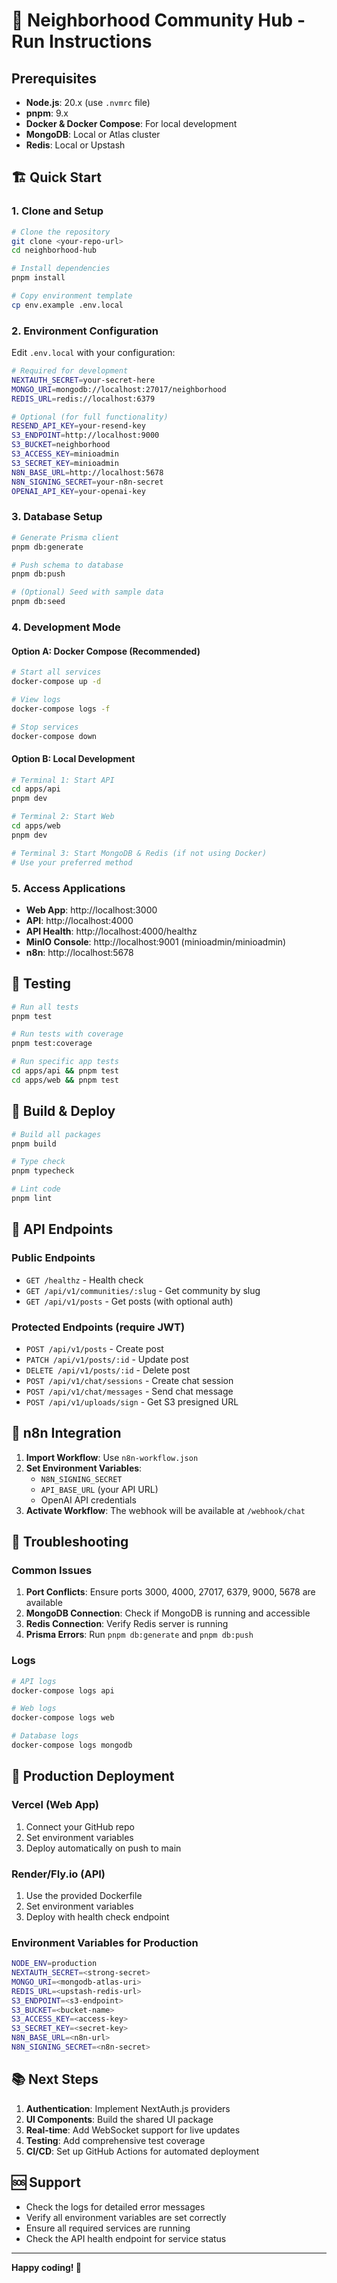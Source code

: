 # 🚀 Neighborhood Community Hub - Run Instructions

## Prerequisites

- **Node.js**: 20.x (use `.nvmrc` file)
- **pnpm**: 9.x
- **Docker & Docker Compose**: For local development
- **MongoDB**: Local or Atlas cluster
- **Redis**: Local or Upstash

## 🏗️ Quick Start

### 1. Clone and Setup

```bash
# Clone the repository
git clone <your-repo-url>
cd neighborhood-hub

# Install dependencies
pnpm install

# Copy environment template
cp env.example .env.local
```

### 2. Environment Configuration

Edit `.env.local` with your configuration:

```bash
# Required for development
NEXTAUTH_SECRET=your-secret-here
MONGO_URI=mongodb://localhost:27017/neighborhood
REDIS_URL=redis://localhost:6379

# Optional (for full functionality)
RESEND_API_KEY=your-resend-key
S3_ENDPOINT=http://localhost:9000
S3_BUCKET=neighborhood
S3_ACCESS_KEY=minioadmin
S3_SECRET_KEY=minioadmin
N8N_BASE_URL=http://localhost:5678
N8N_SIGNING_SECRET=your-n8n-secret
OPENAI_API_KEY=your-openai-key
```

### 3. Database Setup

```bash
# Generate Prisma client
pnpm db:generate

# Push schema to database
pnpm db:push

# (Optional) Seed with sample data
pnpm db:seed
```

### 4. Development Mode

#### Option A: Docker Compose (Recommended)

```bash
# Start all services
docker-compose up -d

# View logs
docker-compose logs -f

# Stop services
docker-compose down
```

#### Option B: Local Development

```bash
# Terminal 1: Start API
cd apps/api
pnpm dev

# Terminal 2: Start Web
cd apps/web
pnpm dev

# Terminal 3: Start MongoDB & Redis (if not using Docker)
# Use your preferred method
```

### 5. Access Applications

- **Web App**: http://localhost:3000
- **API**: http://localhost:4000
- **API Health**: http://localhost:4000/healthz
- **MinIO Console**: http://localhost:9001 (minioadmin/minioadmin)
- **n8n**: http://localhost:5678

## 🧪 Testing

```bash
# Run all tests
pnpm test

# Run tests with coverage
pnpm test:coverage

# Run specific app tests
cd apps/api && pnpm test
cd apps/web && pnpm test
```

## 🔧 Build & Deploy

```bash
# Build all packages
pnpm build

# Type check
pnpm typecheck

# Lint code
pnpm lint
```

## 📱 API Endpoints

### Public Endpoints
- `GET /healthz` - Health check
- `GET /api/v1/communities/:slug` - Get community by slug
- `GET /api/v1/posts` - Get posts (with optional auth)

### Protected Endpoints (require JWT)
- `POST /api/v1/posts` - Create post
- `PATCH /api/v1/posts/:id` - Update post
- `DELETE /api/v1/posts/:id` - Delete post
- `POST /api/v1/chat/sessions` - Create chat session
- `POST /api/v1/chat/messages` - Send chat message
- `POST /api/v1/uploads/sign` - Get S3 presigned URL

## 🤖 n8n Integration

1. **Import Workflow**: Use `n8n-workflow.json`
2. **Set Environment Variables**:
   - `N8N_SIGNING_SECRET`
   - `API_BASE_URL` (your API URL)
   - OpenAI API credentials
3. **Activate Workflow**: The webhook will be available at `/webhook/chat`

## 🐛 Troubleshooting

### Common Issues

1. **Port Conflicts**: Ensure ports 3000, 4000, 27017, 6379, 9000, 5678 are available
2. **MongoDB Connection**: Check if MongoDB is running and accessible
3. **Redis Connection**: Verify Redis server is running
4. **Prisma Errors**: Run `pnpm db:generate` and `pnpm db:push`

### Logs

```bash
# API logs
docker-compose logs api

# Web logs
docker-compose logs web

# Database logs
docker-compose logs mongodb
```

## 🚀 Production Deployment

### Vercel (Web App)
1. Connect your GitHub repo
2. Set environment variables
3. Deploy automatically on push to main

### Render/Fly.io (API)
1. Use the provided Dockerfile
2. Set environment variables
3. Deploy with health check endpoint

### Environment Variables for Production
```bash
NODE_ENV=production
NEXTAUTH_SECRET=<strong-secret>
MONGO_URI=<mongodb-atlas-uri>
REDIS_URL=<upstash-redis-url>
S3_ENDPOINT=<s3-endpoint>
S3_BUCKET=<bucket-name>
S3_ACCESS_KEY=<access-key>
S3_SECRET_KEY=<secret-key>
N8N_BASE_URL=<n8n-url>
N8N_SIGNING_SECRET=<n8n-secret>
```

## 📚 Next Steps

1. **Authentication**: Implement NextAuth.js providers
2. **UI Components**: Build the shared UI package
3. **Real-time**: Add WebSocket support for live updates
4. **Testing**: Add comprehensive test coverage
5. **CI/CD**: Set up GitHub Actions for automated deployment

## 🆘 Support

- Check the logs for detailed error messages
- Verify all environment variables are set correctly
- Ensure all required services are running
- Check the API health endpoint for service status

---

**Happy coding! 🎉**
